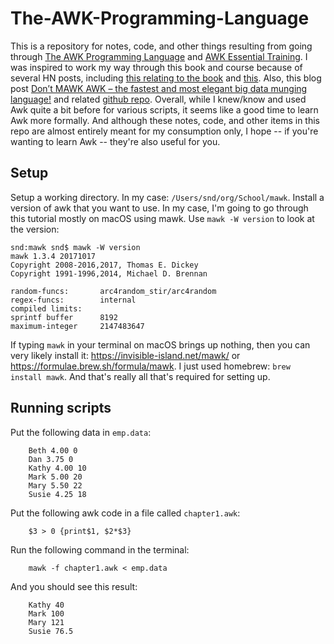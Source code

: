 # The-AWK-Programming-Language


This is a repository for notes, code, and other things resulting from going through [The AWK Programming Language](https://ia802309.us.archive.org/25/items/pdfy-MgN0H1joIoDVoIC7/The_AWK_Programming_Language.pdf) and [AWK Essential Training](https://AWK.Essential.Training.com). I was inspired to work my way through this book and course because of several HN posts, including [this relating to the book](https://news.ycombinator.com/item?id=17140934) and [this](https://news.ycombinator.com/item?id=17322412). Also, this blog post [Don’t MAWK AWK – the fastest and most elegant big data munging language!](http://brenocon.com/blog/2009/09/dont-mawk-awk-the-fastest-and-most-elegant-big-data-munging-language/) and related [github repo](https://github.com/brendano/awkspeed). Overall, while I knew/know and used Awk quite a bit before for various scripts, it seems like a good time to learn Awk more formally. And although these notes, code, and other items in this repo are almost entirely meant for my consumption only, I hope -- if you're wanting to learn Awk -- they're also useful for you.


## Setup

Setup a working directory. In my case: `/Users/snd/org/School/mawk`. Install a version of awk that you want to use. In my case, I'm going to go through this tutorial mostly on macOS using mawk. Use `mawk -W version` to look at the version:

    snd:mawk snd$ mawk -W version
    mawk 1.3.4 20171017
    Copyright 2008-2016,2017, Thomas E. Dickey
    Copyright 1991-1996,2014, Michael D. Brennan

    random-funcs:       arc4random_stir/arc4random
    regex-funcs:        internal
    compiled limits:
    sprintf buffer      8192
    maximum-integer     2147483647
    
If typing `mawk` in your terminal on macOS brings up nothing, then you can very likely install it: https://invisible-island.net/mawk/ or https://formulae.brew.sh/formula/mawk. I just used homebrew: `brew install mawk`. And that's really all that's required for setting up.


## Running scripts

Put the following data in `emp.data`:

        Beth 4.00 0 
        Dan 3.75 0 
        Kathy 4.00 10 
        Mark 5.00 20 
        Mary 5.50 22 
        Susie 4.25 18


Put the following awk code in a file called `chapter1.awk`:

        $3 > 0 {print$1, $2*$3}

Run the following command in the terminal:

        mawk -f chapter1.awk < emp.data

And you should see this result:

        Kathy 40
        Mark 100
        Mary 121
        Susie 76.5





